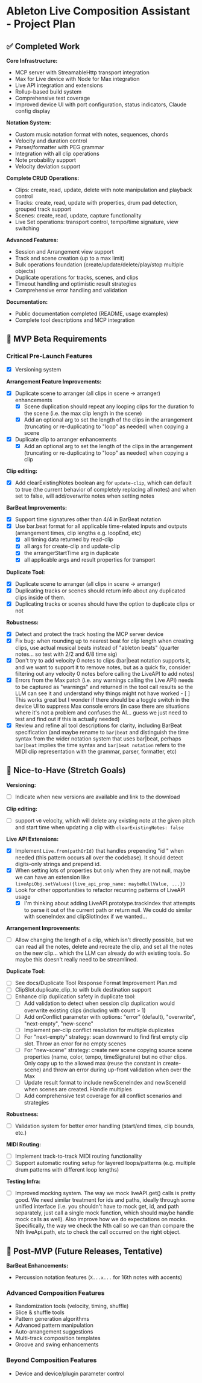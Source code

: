 # Ableton Live Composition Assistant - Project Plan

## ✅ Completed Work

**Core Infrastructure:**

- MCP server with StreamableHttp transport integration
- Max for Live device with Node for Max integration
- Live API integration and extensions
- Rollup-based build system
- Comprehensive test coverage
- Improved device UI with port configuration, status indicators, Claude config display

**Notation System:**

- Custom music notation format with notes, sequences, chords
- Velocity and duration control
- Parser/formatter with PEG grammar
- Integration with all clip operations
- Note probability support
- Velocity deviation support

**Complete CRUD Operations:**

- Clips: create, read, update, delete with note manipulation and playback control
- Tracks: create, read, update with properties, drum pad detection, grouped track support
- Scenes: create, read, update, capture functionality
- Live Set operations: transport control, tempo/time signature, view switching

**Advanced Features:**

- Session and Arrangement view support
- Track and scene creation (up to a max limit)
- Bulk operations foundation (create/update/delete/play/stop multiple objects)
- Duplicate operations for tracks, scenes, and clips
- Timeout handling and optimistic result strategies
- Comprehensive error handling and validation

**Documentation:**

- Public documentation completed (README, usage examples)
- Complete tool descriptions and MCP integration

## 🎯 MVP Beta Requirements

### Critical Pre-Launch Features

- [x] Versioning system

**Arrangement Feature Improvements:**

- [x] Duplicate scene to arranger (all clips in scene → arranger) enhancements
  - [x] Scene duplication should repeat any looping clips for the duration fo the scene (i.e. the max clip length in the
        scene)
  - [x] Add an optional arg to set the length of the clips in the arrangement (truncating or re-duplicating to "loop" as
        needed) when copying a scene
- [x] Duplicate clip to arranger enhancements
  - [x] Add an optional arg to set the length of the clips in the arrangement (truncating or re-duplicating to "loop" as
        needed) when copying a clip

**Clip editing:**

- [x] Add clearExistingNotes boolean arg for `update-clip`, which can default to true (the current behavior of
      completely replacing all notes) and when set to false, will add/overwrite notes when setting notes

**BarBeat Improvements:**

- [x] Support time signatures other than 4/4 in BarBeat notation
- [x] Use bar.beat format for all applicable time-related inputs and outputs (arrangement times, clip lengths e.g.
      loopEnd, etc)
  - [x] all timing data returned by read-clip
  - [x] all args for create-clip and update-clip
  - [x] the arrangerStartTime arg in duplicate
  - [x] all applicable args and result properties for transport

**Duplicate Tool:**

- [x] Duplicate scene to arranger (all clips in scene → arranger)
- [x] Duplicating tracks or scenes should return info about any duplicated clips inside of them.
- [x] Duplicating tracks or scenes should have the option to duplicate clips or not

**Robustness:**

- [x] Detect and protect the track hosting the MCP server device
- [x] Fix bug: when rounding up to nearest beat for clip length when creating clips, use actual musical beats instead of
      "ableton beats" (quarter notes... so test with 2/2 and 6/8 time sig)
- [x] Don't try to add velocity 0 notes to clips (bar|beat notation supports it, and we want to support it to remove
      notes, but as a quick fix, consider filtering out any velocity 0 notes before calling the LiveAPI to add notes)
- [x] Errors from the Max patch (i.e. any warnings calling the Live API) needs to be captured as "warnings" and returned
      in the tool call results so the LLM can see it and understand why things might not have worked - [ ] This works
      great but I wonder if there should be a toggle switch in the device UI to suppress Max console errors (in case
      there are situations where it's not a problem and confuses the AI... guess we just need to test and find out if
      this is actually needed)
- [x] Review and refine all tool descriptions for clarity, including BarBeat specification (and maybe rename to
      `bar|beat` and distinguish the time syntax from the wider notation system that uses bar|beat, perhaps `bar|beat`
      implies the time syntax and `bar|beat notation` refers to the MIDI clip representation with the grammar, parser,
      formatter, etc)

## 🌟 Nice-to-Have (Stretch Goals)

**Versioning:**

- [ ] Indicate when new versions are available and link to the download

**Clip editing:**

- [ ] support `v0` velocity, which will delete any existing note at the given pitch and start time when updating a clip
      with `clearExistingNotes: false`

**Live API Extensions:**

- [x] Implement `Live.from(pathOrId)` that handles prepending "id " when needed (this pattern occurs all over the
      codebase). It should detect digits-only strings and prepend id.
- [x] When setting lots of properties but only when they are not null, maybe we can have an extension like
      `liveApiObj.setValues({live_api_prop_name: maybeNullValue, ...})`
- [x] Look for other opportunities to refactor recurring patterns of LiveAPI usage
  - [x] I'm thinking about adding LiveAPI.prototype.trackIndex that attempts to parse it out of the current path or
        return null. We could do similar with sceneIndex and clipSlotIndex if we wanted...

**Arrangement Improvements:**

- [ ] Allow changing the length of a clip, which isn't directly possible, but we can read all the notes, delete and
      recreate the clip, and set all the notes on the new clip... which the LLM can already do with existing tools. So
      maybe this doesn't really need to be streamlined.

**Duplicate Tool:**

- [ ] See docs/Duplicate Tool Response Format Improvement Plan.md
- [ ] ClipSlot.duplicate_clip_to with bulk destination support
- [ ] Enhance clip duplication safety in duplicate tool:
  - [ ] Add validation to detect when session clip duplication would overwrite existing clips (including with count > 1)
  - [ ] Add onConflict parameter with options: "error" (default), "overwrite", "next-empty", "new-scene"
  - [ ] Implement per-clip conflict resolution for multiple duplicates
  - [ ] For "next-empty" strategy: scan downward to find first empty clip slot. Throw an error for no empty scenes
  - [ ] For "new-scene" strategy: create new scene copying source scene properties (name, color, tempo, timeSignature)
        but no other clips. Only copy up to the allowed max (reuse the constant in create-scene) and throw an error
        during up-front validation when over the Max
  - [ ] Update result format to include newSceneIndex and newSceneId when scenes are created. Handle multiples
  - [ ] Add comprehensive test coverage for all conflict scenarios and strategies

**Robustness:**

- [ ] Validation system for better error handling (start/end times, clip bounds, etc.)

**MIDI Routing:**

- [ ] Implement track-to-track MIDI routing functionality
- [ ] Support automatic routing setup for layered loops/patterns (e.g. multiple drum patterns with different loop
      lengths)

**Testing Infra:**

- [ ] Improved mocking system. The way we mock liveAPI.get() calls is pretty good. We need similar treatment for ids and
      paths, ideally through some unified interface (i.e. you shouldn't have to mock get, id, and path separately, just
      call a single mock function, which should maybe handle mock calls as well). Also improve how we do expectations on
      mocks. Specifically, the way we check the Nth call so we can than compare the Nth liveApi.path, etc to check the
      call occurred on the right object.

## 🚀 Post-MVP (Future Releases, Tentative)

**BarBeat Enhancements:**

- Percussion notation features (`X...x...` for 16th notes with accents)

### Advanced Composition Features

- Randomization tools (velocity, timing, shuffle)
- Slice & shuffle tools
- Pattern generation algorithms
- Advanced pattern manipulation
- Auto-arrangement suggestions
- Multi-track composition templates
- Groove and swing enhancements

### Beyond Composition Features

- Device and device/plugin parameter control
